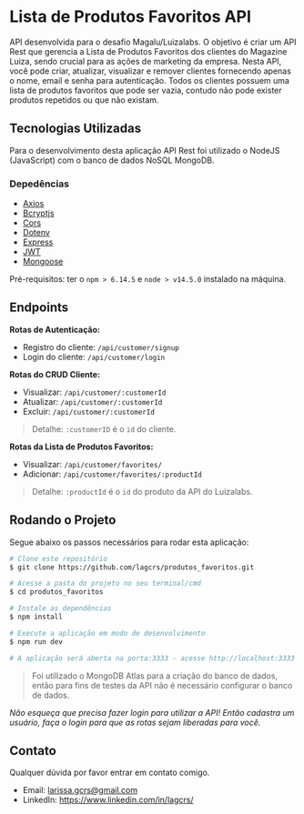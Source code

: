 # Lista de Produtos Favoritos API

API desenvolvida para o desafio Magalu/Luizalabs. O objetivo é criar um API Rest que gerencia a Lista de Produtos Favoritos dos clientes do Magazine Luiza, sendo crucial para as ações de marketing da empresa.
Nesta API, você pode criar, atualizar, visualizar e remover clientes fornecendo apenas o nome, email e senha para autenticação. Todos os clientes possuem uma lista de produtos favoritos que pode ser vazia, contudo não pode exister produtos repetidos ou que não existam.

## Tecnologias Utilizadas

Para o desenvolvimento desta aplicação API Rest foi utilizado o NodeJS (JavaScript) com o banco de dados NoSQL MongoDB.

### Depedências
- [Axios](https://github.com/axios/axios)
- [Bcryptjs](https://github.com/dcodeIO/bcrypt.js)
- [Cors](https://github.com/expressjs/cors)
- [Dotenv](https://github.com/motdotla/dotenv)
- [Express](http://expressjs.com/)
- [JWT](https://jwt.io/)
- [Mongoose](https://mongoosejs.com/)

Pré-requisitos: ter o `npm > 6.14.5` e `node > v14.5.0` instalado na máquina. 

## Endpoints 

**Rotas de Autenticação:**
- Registro do cliente: `/api/customer/signup`
- Login do cliente: `/api/customer/login`

**Rotas do CRUD Cliente:**
- Visualizar: `/api/customer/:customerId`
- Atualizar: `/api/customer/:customerId`
- Excluir: `/api/customer/:customerId`

> Detalhe: `:customerID` é o `id` do cliente.

**Rotas da Lista de Produtos Favoritos:**
- Visualizar: `/api/customer/favorites/`
- Adicionar: `/api/customer/favorites/:productId`

> Detalhe: `:productId` é o `id` do produto da API do Luizalabs.

## Rodando o Projeto

Segue abaixo os passos necessários para rodar esta aplicação:

```bash
# Clone este repositório
$ git clone https://github.com/lagcrs/produtos_favoritos.git

# Acesse a pasta do projeto no seu terminal/cmd
$ cd produtos_favoritos

# Instale as dependências
$ npm install

# Execute a aplicação em modo de desenvolvimento
$ npm run dev

# A aplicação será aberta na porta:3333 - acesse http://localhost:3333 (recomendo acessar pelo Insomnia ou Postman)
```
> Foi utilizado o MongoDB Atlas para a criação do banco de dados, então para fins de testes da API não é necessário configurar o banco de dados.

*Não esqueça que precisa fazer login para utilizar a API! Então cadastra um usuário, faça o login para que as rotas sejam liberadas para você.*

## Contato

Qualquer dúvida por favor entrar em contato comigo.
- Email: <larissa.gcrs@gmail.com>
- LinkedIn: <https://www.linkedin.com/in/lagcrs/>
